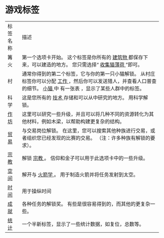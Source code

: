# 游戏标签
<table class="wikitable">
	<tbody>
		<tr>
			<td>
						标签名称
			</td>
			<td>
						描述
			</td>
		</tr>
		<tr>
			<td>
						篝火
			</td>
			<td>
						第一个选项卡开始。
						这个标签是你所有的
				<a href="?file=001-猫咪百科/01-建筑物/01-食物生产">
							建筑物
				</a>
						都保存下来，可以建造的地方。
						您只需选择“
				<a href="#catnip">
							收集猫薄荷
				</a>
						”即可。
			</td>
		</tr>
		<tr>
			<td>
						村
			</td>
			<td>
						通常你得到的第二个标签，它与你的第一只小猫解锁。
						从村庄标签你可以分配
				<a href="?file=001-猫咪百科/02-村庄">
							工作
				</a>
						，然后你可以发送猎人，并查看人口普查的细节。
				<a href="#kittens">
							小猫
				</a>
						中
						有一张表
						，显示了某些人群中的标签。
			</td>
		</tr>
		<tr>
			<td>
						科学
			</td>
			<td>
						这是您所有的
				<a href="#Technologies">
							技术
				</a>
						存储和可以从中研究的地方。
						用科学解锁。
			</td>
		</tr>
		<tr>
			<td>
				<a href="#workshop">
							作坊
				</a>
			</td>
			<td>
						这里可以研究一些升级，并且可以将几种不同的资源转化为其他材料，例如木梁，以帮助构建更复杂的结构。
			</td>
		</tr>
		<tr>
			<td>
				<a href="#Trade">
							贸易
				</a>
			</td>
			<td>
						与交易岗位解锁。
						在这里，您可以搜索其他种族进行交易，或者组织您已经发现的比赛的交易。
						（注：许多种族有解锁的要求）。
			</td>
		</tr>
		<tr>
			<td>
				<a href="#Religion">
							宗教
				</a>
			</td>
			<td>
						解锁
				<a href="?file=001-猫咪百科/03-科技/01-科技#宗教">
							宗教
				</a>
						。
						信仰和金子可以用于此选项卡中的一些升级。
			</td>
		</tr>
		<tr>
			<td>
				<a href="#Space">
							空间
				</a>
			</td>
			<td>
						解开与
				<a href="?file=001-猫咪百科/03-科技/01-科技#火箭学">
							火箭学
				</a>。
						用于制造火箭并将任务发射到太空。
			</td>
		</tr>
		<tr>
			<td>
				<a href="#Time">
							时间
				</a>
			</td>
			<td>
						用于操纵时间
			</td>
		</tr>
		<tr>
			<td>
				<a href="#Achievements">
							成就
				</a>
			</td>
			<td>
						各种任务的解锁奖。
						有些是很容易得到的，而其他的更复杂一些。
			</td>
		</tr>
		<tr>
			<td>
				<a href="#Stats">
							统计
				</a>
			</td>
			<td>
						一个半新标签，显示了一些统计数据，如复位，总数等。
			</td>
		</tr>
	</tbody>
</table>
